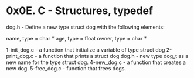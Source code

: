 # 0x0E. C - Structures, typedef

dog.h - Define a new type struct dog with the following elements:

name, type = char *
age, type = float
owner, type = char *

1-init_dog.c - a function that initialize a variable of type struct dog
2-print_dog.c - a function that prints a struct dog
dog.h - new type dog_t as a new name for the type struct dog.
4-new_dog.c - a function that creates a new dog.
5-free_dog.c - function that frees dogs.